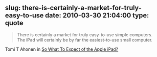 slug: there-is-certainly-a-market-for-truly-easy-to-use
date: 2010-03-30 21:04:00
type: quote
---

> There is certainly a market for truly easy-to-use simple computers. The iPad will certainly be by far the easiest-to-use small computer.

Tomi T Ahonen in [So What To Expect of the Apple iPad?](http://communities-dominate.blogs.com/brands/2010/03/so-what-to-expect-of-the-apple-ipad-a-fish-or-a-bird.html)
